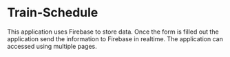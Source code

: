 # Train-Schedule
  This application uses Firebase to store data.
  Once the form is filled out the application send the information to Firebase in realtime.
  The application can accessed using multiple pages.
  
